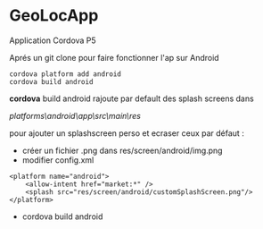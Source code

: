 # GeoLocApp
Application Cordova P5

Aprés un git clone pour faire fonctionner l'ap sur Android  

```
cordova platform add android
cordova build android
```


__cordova__ build android rajoute par default des splash screens dans

_platforms\android\app\src\main\res_

pour ajouter un splashscreen perso et ecraser ceux par défaut :
- créer un fichier .png dans res/screen/android/img.png
- modifier config.xml
```
<platform name="android">
    <allow-intent href="market:*" />
    <splash src="res/screen/android/customSplashScreen.png"/>
</platform>
```
- cordova build android
